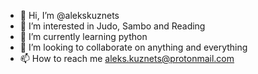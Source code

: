 - 👋 Hi, I’m @alekskuznets
- 👀 I’m interested in Judo, Sambo and Reading
- 🌱 I’m currently learning python 
- 💞️ I’m looking to collaborate on anything and everything
- 📫 How to reach me aleks.kuznets@protonmail.com

